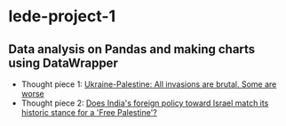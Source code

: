 # lede-project-1
## Data analysis on Pandas and making charts using DataWrapper

- Thought piece 1: [Ukraine-Palestine: All invasions are brutal. Some are worse](https://architmeta.github.io/lede-project-1/ukraine-palestine/ukraine-palestine-html/ukraine-palestine.html)
- Thought piece 2: [Does India's foreign policy toward Israel match its historic stance for a 'Free Palestine'?](https://architmeta.github.io/lede-project-1//arms-import-india/india-import-arms-html/india-import-arms.html)
